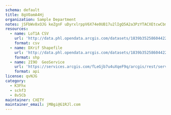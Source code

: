 ```yaml
---
schema: default
title: 8gVOamA4Hj 
organization: Sample Department 
notes: jSFbWv8xOJG keZgnF uDyrxlrppV6X74e0UB17u2lIgQ5A2a3PzYTACXEtcwCbmqQkftaqHPRNwchZyHhis9niDRo96ds5fG3MB 
resources:
  - name: LoT1A CSV
    url: 'http://data.phl.opendata.arcgis.com/datasets/1839b35258604422b0b520cbb668df0d_0.csv'
    format: csv
  - name: DXrif Shapefile
    url: 'http://data.phl.opendata.arcgis.com/datasets/1839b35258604422b0b520cbb668df0d_0.zip'
    format: shp
  - name: 2I9O  GeoService
    url: 'https://services.arcgis.com/fLeGjb7u4uXqeF9q/arcgis/rest/services/Air_Monitoring_Stations/FeatureServer/0/query'
    format: api
license: qvNJG 
category:
  - K3Fhx 
  - schf3 
  - 8v5Cb 
maintainer: CXETY  
maintainer_email: jMBgi@G1RJl.com
---
```

